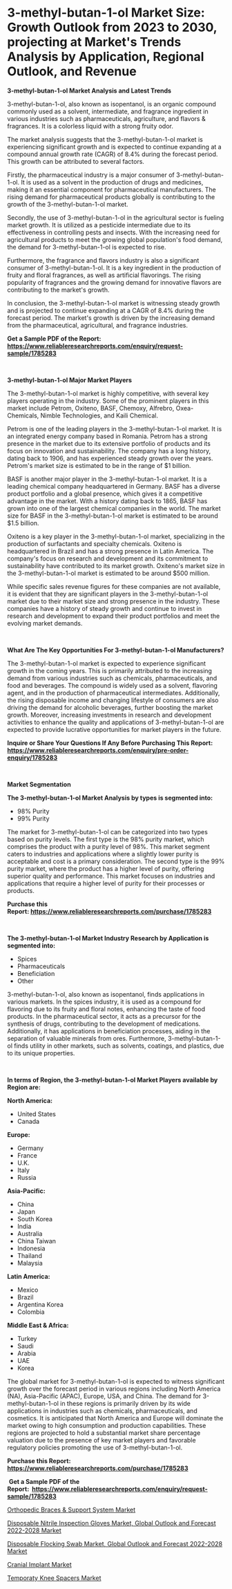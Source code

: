 <p><h1>3-methyl-butan-1-ol Market Size: Growth Outlook from 2023 to 2030, projecting at Market's Trends Analysis by Application, Regional Outlook, and Revenue</h1></p><p><strong>3-methyl-butan-1-ol Market Analysis and Latest Trends</strong></p>
<p><p>3-methyl-butan-1-ol, also known as isopentanol, is an organic compound commonly used as a solvent, intermediate, and fragrance ingredient in various industries such as pharmaceuticals, agriculture, and flavors & fragrances. It is a colorless liquid with a strong fruity odor.</p><p>The market analysis suggests that the 3-methyl-butan-1-ol market is experiencing significant growth and is expected to continue expanding at a compound annual growth rate (CAGR) of 8.4% during the forecast period. This growth can be attributed to several factors.</p><p>Firstly, the pharmaceutical industry is a major consumer of 3-methyl-butan-1-ol. It is used as a solvent in the production of drugs and medicines, making it an essential component for pharmaceutical manufacturers. The rising demand for pharmaceutical products globally is contributing to the growth of the 3-methyl-butan-1-ol market.</p><p>Secondly, the use of 3-methyl-butan-1-ol in the agricultural sector is fueling market growth. It is utilized as a pesticide intermediate due to its effectiveness in controlling pests and insects. With the increasing need for agricultural products to meet the growing global population's food demand, the demand for 3-methyl-butan-1-ol is expected to rise.</p><p>Furthermore, the fragrance and flavors industry is also a significant consumer of 3-methyl-butan-1-ol. It is a key ingredient in the production of fruity and floral fragrances, as well as artificial flavorings. The rising popularity of fragrances and the growing demand for innovative flavors are contributing to the market's growth.</p><p>In conclusion, the 3-methyl-butan-1-ol market is witnessing steady growth and is projected to continue expanding at a CAGR of 8.4% during the forecast period. The market's growth is driven by the increasing demand from the pharmaceutical, agricultural, and fragrance industries.</p></p>
<p><strong>Get a Sample PDF of the Report:&nbsp; <a href="https://www.reliableresearchreports.com/enquiry/request-sample/1785283">https://www.reliableresearchreports.com/enquiry/request-sample/1785283</a></strong></p>
<p>&nbsp;</p>
<p><strong>3-methyl-butan-1-ol Major Market Players</strong></p>
<p><p>The 3-methyl-butan-1-ol market is highly competitive, with several key players operating in the industry. Some of the prominent players in this market include Petrom, Oxiteno, BASF, Chemoxy, Alfrebro, Oxea-Chemicals, Nimble Technologies, and Kaili Chemical. </p><p>Petrom is one of the leading players in the 3-methyl-butan-1-ol market. It is an integrated energy company based in Romania. Petrom has a strong presence in the market due to its extensive portfolio of products and its focus on innovation and sustainability. The company has a long history, dating back to 1906, and has experienced steady growth over the years. Petrom's market size is estimated to be in the range of $1 billion.</p><p>BASF is another major player in the 3-methyl-butan-1-ol market. It is a leading chemical company headquartered in Germany. BASF has a diverse product portfolio and a global presence, which gives it a competitive advantage in the market. With a history dating back to 1865, BASF has grown into one of the largest chemical companies in the world. The market size for BASF in the 3-methyl-butan-1-ol market is estimated to be around $1.5 billion.</p><p>Oxiteno is a key player in the 3-methyl-butan-1-ol market, specializing in the production of surfactants and specialty chemicals. Oxiteno is headquartered in Brazil and has a strong presence in Latin America. The company's focus on research and development and its commitment to sustainability have contributed to its market growth. Oxiteno's market size in the 3-methyl-butan-1-ol market is estimated to be around $500 million.</p><p>While specific sales revenue figures for these companies are not available, it is evident that they are significant players in the 3-methyl-butan-1-ol market due to their market size and strong presence in the industry. These companies have a history of steady growth and continue to invest in research and development to expand their product portfolios and meet the evolving market demands.</p></p>
<p>&nbsp;</p>
<p><strong>What Are The Key Opportunities For 3-methyl-butan-1-ol Manufacturers?</strong></p>
<p><p>The 3-methyl-butan-1-ol market is expected to experience significant growth in the coming years. This is primarily attributed to the increasing demand from various industries such as chemicals, pharmaceuticals, and food and beverages. The compound is widely used as a solvent, flavoring agent, and in the production of pharmaceutical intermediates. Additionally, the rising disposable income and changing lifestyle of consumers are also driving the demand for alcoholic beverages, further boosting the market growth. Moreover, increasing investments in research and development activities to enhance the quality and applications of 3-methyl-butan-1-ol are expected to provide lucrative opportunities for market players in the future.</p></p>
<p><strong>Inquire or Share Your Questions If Any Before Purchasing This Report: <a href="https://www.reliableresearchreports.com/enquiry/pre-order-enquiry/1785283">https://www.reliableresearchreports.com/enquiry/pre-order-enquiry/1785283</a></strong></p>
<p>&nbsp;</p>
<p><strong>Market Segmentation</strong></p>
<p><strong>The 3-methyl-butan-1-ol Market Analysis by types is segmented into:</strong></p>
<p><ul><li>98% Purity</li><li>99% Purity</li></ul></p>
<p><p>The market for 3-methyl-butan-1-ol can be categorized into two types based on purity levels. The first type is the 98% purity market, which comprises the product with a purity level of 98%. This market segment caters to industries and applications where a slightly lower purity is acceptable and cost is a primary consideration. The second type is the 99% purity market, where the product has a higher level of purity, offering superior quality and performance. This market focuses on industries and applications that require a higher level of purity for their processes or products.</p></p>
<p><strong>Purchase this Report:&nbsp;<a href="https://www.reliableresearchreports.com/purchase/1785283">https://www.reliableresearchreports.com/purchase/1785283</a></strong></p>
<p>&nbsp;</p>
<p><strong>The 3-methyl-butan-1-ol Market Industry Research by Application is segmented into:</strong></p>
<p><ul><li>Spices</li><li>Pharmaceuticals</li><li>Beneficiation</li><li>Other</li></ul></p>
<p><p>3-methyl-butan-1-ol, also known as isopentanol, finds applications in various markets. In the spices industry, it is used as a compound for flavoring due to its fruity and floral notes, enhancing the taste of food products. In the pharmaceutical sector, it acts as a precursor for the synthesis of drugs, contributing to the development of medications. Additionally, it has applications in beneficiation processes, aiding in the separation of valuable minerals from ores. Furthermore, 3-methyl-butan-1-ol finds utility in other markets, such as solvents, coatings, and plastics, due to its unique properties.</p></p>
<p>&nbsp;</p>
<p><strong>In terms of Region, the 3-methyl-butan-1-ol Market Players available by Region are:</strong></p>
<p>
    <p> <strong> North America: </strong>
        <ul>
            <li>United States</li>
            <li>Canada</li>
        </ul>
        </p> 
    <p> <strong> Europe: </strong>
        <ul>
            <li>Germany</li>
            <li>France</li>
            <li>U.K.</li>
            <li>Italy</li>
            <li>Russia</li>
        </ul>
        </p> 
    <p> <strong> Asia-Pacific: </strong>
        <ul>
            <li>China</li>
            <li>Japan</li>
            <li>South Korea</li>
            <li>India</li>
            <li>Australia</li>
            <li>China Taiwan</li>
            <li>Indonesia</li>
            <li>Thailand</li>
            <li>Malaysia</li>
        </ul>
        </p> 
    <p> <strong> Latin America: </strong>
        <ul>
            <li>Mexico</li>
            <li>Brazil</li>
            <li>Argentina Korea</li>
            <li>Colombia</li>
        </ul>
        </p> 
    <p> <strong> Middle East & Africa: </strong>
        <ul>
            <li>Turkey</li>
            <li>Saudi</li>
            <li>Arabia</li>
            <li>UAE</li>
            <li>Korea</li>
        </ul>
    </p>
    </p>
<p><p>The global market for 3-methyl-butan-1-ol is expected to witness significant growth over the forecast period in various regions including North America (NA), Asia-Pacific (APAC), Europe, USA, and China. The demand for 3-methyl-butan-1-ol in these regions is primarily driven by its wide applications in industries such as chemicals, pharmaceuticals, and cosmetics. It is anticipated that North America and Europe will dominate the market owing to high consumption and production capabilities. These regions are projected to hold a substantial market share percentage valuation due to the presence of key market players and favorable regulatory policies promoting the use of 3-methyl-butan-1-ol.</p></p>
<p><strong>Purchase this Report: <a href="https://www.reliableresearchreports.com/purchase/1785283">https://www.reliableresearchreports.com/purchase/1785283</a></strong></p>
<p>&nbsp;<strong>Get a Sample PDF of the Report:&nbsp;&nbsp;<a href="https://www.reliableresearchreports.com/enquiry/request-sample/1785283">https://www.reliableresearchreports.com/enquiry/request-sample/1785283</a></strong></p>
<p><strong></strong></p>
<p><p><a href="https://www.linkedin.com/pulse/orthopedic-braces-amp-support-system-market-size-share-trends/">Orthopedic Braces & Support System Market</a></p><p><a href="https://medium.com/@pauladams6h/disposable-nitrile-inspection-gloves-market-global-outlook-and-forecast-2022-2028-market-focuses-63db1a750bfc">Disposable Nitrile Inspection Gloves Market, Global Outlook and Forecast 2022-2028 Market</a></p><p><a href="https://medium.com/@nicosmitham/disposable-flocking-swab-market-global-outlook-and-forecast-2022-2028-market-size-reveals-the-best-339676df0599">Disposable Flocking Swab Market, Global Outlook and Forecast 2022-2028 Market</a></p><p><a href="https://www.linkedin.com/pulse/decoding-cranial-implant-market-deep-dive-latest-trends-segmentation/">Cranial Implant Market</a></p><p><a href="https://www.linkedin.com/pulse/temporaty-knee-spacers-market-insights-players-forecast/">Temporaty Knee Spacers Market</a></p></p>